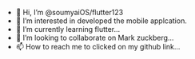 - 👋 Hi, I’m @soumyaiOS/flutter123
- 👀 I’m interested in developed the mobile applcation.
- 🌱 I’m currently learning flutter...
- 💞️ I’m looking to collaborate on Mark zuckberg...
- 📫 How to reach me to clicked on my github link...

<!---
soumyaiOS/flutter123/soumyaiOS/flutter123 is a ✨ special ✨ repository because its `README.md` (this file) appears on your GitHub profile.
You can click the Preview link to take a look at your changes.
--->

